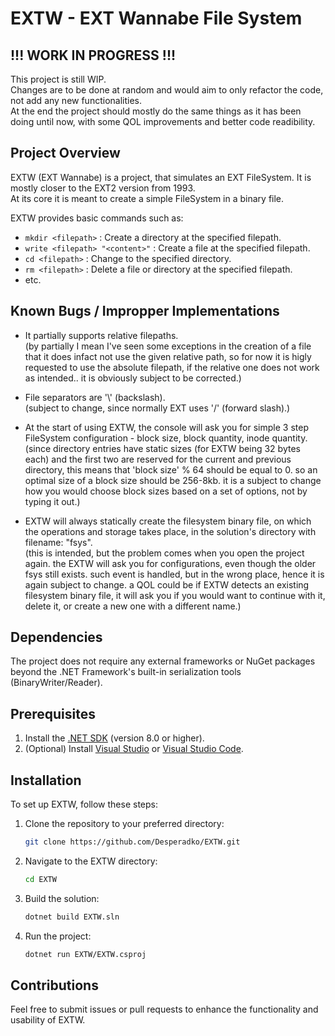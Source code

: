 # EXTW - EXT Wannabe File System

## !!! WORK IN PROGRESS !!!
This project is still WIP.<br>
Changes are to be done at random and would aim to only refactor the code, not add any new functionalities.<br>
At the end the project should mostly do the same things as it has been doing until now, with some QOL improvements and better code readibility.<br>

## Project Overview
EXTW (EXT Wannabe) is a project, that simulates an EXT FileSystem. It is mostly closer to the EXT2 version from 1993.<br>
At its core it is meant to create a simple FileSystem in a binary file.

EXTW provides basic commands such as:
- `mkdir <filepath>` : Create a directory at the specified filepath.
- `write <filepath> "<content>"` : Create a file at the specified filepath.
- `cd <filepath>` : Change to the specified directory.
- `rm <filepath>` : Delete a file or directory at the specified filepath.
- etc.

## Known Bugs / Impropper Implementations
- It partially supports relative filepaths. <br> (by partially I mean I've seen some exceptions in the creation of a file that it does infact not use the given relative path, so for now it is higly requested to use the absolute filepath, if the relative one does not work as intended.. it is obviously subject to be corrected.)

- File separators are '\\' (backslash). <br> (subject to change, since normally EXT uses '/' (forward slash).)

- At the start of using EXTW, the console will ask you for simple 3 step FileSystem configuration - block size, block quantity, inode quantity. <br> (since directory entries have static sizes (for EXTW being 32 bytes each) and the first two are reserved for the current and previous directory, this means that 'block size' % 64 should be equal to 0. so an optimal size of a block size should be 256-8kb. it is a subject to change how you would choose block sizes based on a set of options, not by typing it out.)

- EXTW will always statically create the filesystem binary file, on which the operations and storage takes place, in the solution's directory with filename: "fsys". <br> (this is intended, but the problem comes when you open the project again. the EXTW will ask you for configurations, even though the older fsys still exists. such event is handled, but in the wrong place, hence it is again subject to change. a QOL could be if EXTW detects an existing filesystem binary file, it will ask you if you would want to continue with it, delete it, or create a new one with a different name.)

## Dependencies
The project does not require any external frameworks or NuGet packages beyond the .NET Framework's built-in serialization tools (BinaryWriter/Reader).

## Prerequisites
1. Install the [.NET SDK](https://dotnet.microsoft.com/download/dotnet) (version 8.0 or higher).
2. (Optional) Install [Visual Studio](https://visualstudio.microsoft.com/) or [Visual Studio Code](https://code.visualstudio.microsoft.com/).

## Installation
To set up EXTW, follow these steps:

1. Clone the repository to your preferred directory:
   ```bash
   git clone https://github.com/Desperadko/EXTW.git

2. Navigate to the EXTW directory:
   ```bash
   cd EXTW

3. Build the solution:
   ```bash
   dotnet build EXTW.sln

4. Run the project:
   ```bash
   dotnet run EXTW/EXTW.csproj

## Contributions
Feel free to submit issues or pull requests to enhance the functionality and usability of EXTW. 
